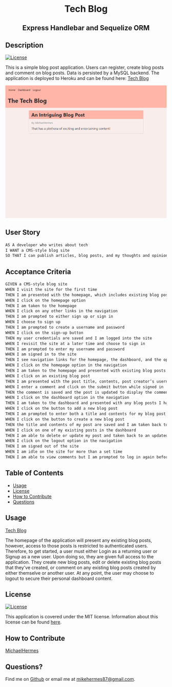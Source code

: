 <h1 align="center">Tech Blog</h1>
<h2 align="center">Express Handlebar and Sequelize ORM</h2>

## Description

[![License](https://img.shields.io/badge/License-MIT-blue.svg)](http://choosealicense.com/licenses/mit/)

This is a simple blog post application. Users can register, create blog posts and comment on blog posts. Data is persisted by a MySQL backend. The application is deployed to Heroku and can be found here: [Tech Blog](https://damp-island-96783.herokuapp.com/)

![The homepage for the tech blog of a logged in user showing a navbar, title and an existing blog post.](./assets/Tech-Blog.png)

## User Story

```md
AS A developer who writes about tech
I WANT a CMS-style blog site
SO THAT I can publish articles, blog posts, and my thoughts and opinions
```

## Acceptance Criteria

```md
GIVEN a CMS-style blog site
WHEN I visit the site for the first time
THEN I am presented with the homepage, which includes existing blog posts if any have been posted; navigation links for the homepage and the dashboard; and the option to log in
WHEN I click on the homepage option
THEN I am taken to the homepage
WHEN I click on any other links in the navigation
THEN I am prompted to either sign up or sign in
WHEN I choose to sign up
THEN I am prompted to create a username and password
WHEN I click on the sign-up button
THEN my user credentials are saved and I am logged into the site
WHEN I revisit the site at a later time and choose to sign in
THEN I am prompted to enter my username and password
WHEN I am signed in to the site
THEN I see navigation links for the homepage, the dashboard, and the option to log out
WHEN I click on the homepage option in the navigation
THEN I am taken to the homepage and presented with existing blog posts that include the post title and the date created
WHEN I click on an existing blog post
THEN I am presented with the post title, contents, post creator’s username, and date created for that post and have the option to leave a comment
WHEN I enter a comment and click on the submit button while signed in
THEN the comment is saved and the post is updated to display the comment, the comment creator’s username, and the date created
WHEN I click on the dashboard option in the navigation
THEN I am taken to the dashboard and presented with any blog posts I have already created and the option to add a new blog post
WHEN I click on the button to add a new blog post
THEN I am prompted to enter both a title and contents for my blog post
WHEN I click on the button to create a new blog post
THEN the title and contents of my post are saved and I am taken back to an updated dashboard with my new blog post
WHEN I click on one of my existing posts in the dashboard
THEN I am able to delete or update my post and taken back to an updated dashboard
WHEN I click on the logout option in the navigation
THEN I am signed out of the site
WHEN I am idle on the site for more than a set time
THEN I am able to view comments but I am prompted to log in again before I can add, update, or delete comments
```

## Table of Contents

- [Usage](#usage)
- [License](#license)
- [How to Contribute](#how-to-contribute)
- [Questions](#questions)

## Usage

[Tech Blog](https://damp-island-96783.herokuapp.com/)

The homepage of the application will present any existing blog posts, however, access to those posts is restricted to authenticated users. Therefore, to get started, a user must either Login as a returning user or Signup as a new user. Upon doing so, they are given full access to the application. They create new blog posts, edit or delete existing blog posts that they've created, or comment on any existing blog posts created by either themselve or another user. At any point, the user may choose to logout to secure their personal dashboard content.

## License

[![License](https://img.shields.io/badge/License-MIT-blue.svg)](http://choosealicense.com/licenses/mit/)

This application is covered under the MIT license. Information about this license can be found [here](http://choosealicense.com/licenses/mit/).

## How to Contribute

[MichaelHermes](https://github.com/MichaelHermes)

## Questions?

Find me on [Github](https://github.com/MichaelHermes) or email me at [mikehermes87@gmail.com](mailto:mikehermes87@gmail.com).
